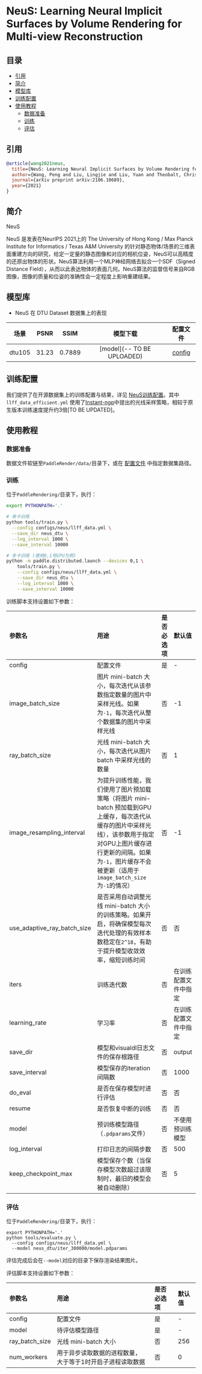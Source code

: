 # NeuS: Learning Neural Implicit Surfaces by Volume Rendering for Multi-view Reconstruction

## 目录

* [引用](#1)
* [简介](#2)
* [模型库](#3)
* [训练配置](#4)
* [使用教程](#5)
    * [数据准备](#51)
    * [训练](#52)
    * [评估](#53)

## <h2 id="1">引用</h2>

```bibtex
@article{wang2021neus,
  title={NeuS: Learning Neural Implicit Surfaces by Volume Rendering for Multi-view Reconstruction},
  author={Wang, Peng and Liu, Lingjie and Liu, Yuan and Theobalt, Christian and Komura, Taku and Wang, Wenping},
  journal={arXiv preprint arXiv:2106.10689},
  year={2021}
}
```

## <h2 id="2">简介</h2>

NeuS

NeuS 是发表在NeurlPS 2021上的 The University of Hong Kong / Max Planck Institute for Informatics / Texas A&M University 的针对静态物体/场景的三维表面重建方向的研究，给定一定量的静态图像和对应的相机位姿，NeuS可以高精度的还原出物体的形状。NeuS算法利用一个MLP神经网络去拟合一个SDF（Signed Distance Field），从而以此表达物体的表面几何。NeuS算法的监督信号来自RGB图像，图像的质量和位姿的准确性会一定程度上影响重建结果。



## <h2 id="3">模型库</h2>

- NeuS 在 DTU Dataset 数据集上的表现

|  场景  |  PSNR   |  SSIM  |                                                 模型下载                                                 |                          配置文件                           |
|:----:|:-------:|:------:|:----------------------------------------------------------------------------------------------------:|:-------------------------------------------------------:|
| dtu105 | 31.23 | 0.7889 | [model](-- TO BE UPLOADED) | [config](../../../configs/neus/llff_data.yml) |


## <h2 id="4">训练配置</h2>

我们提供了在开源数据集上的训练配置与结果，详见 [NeuS训练配置](../../../configs/neus)。其中 `llff_data_efficient.yml` 使用了[Instant-ngp](https://arxiv.org/abs/2201.05989)中提出的光线采样策略，相较于原生版本训练速度提升约3倍[TO BE UPDATED]。

## <h2 id="5">使用教程</h2>

### <h3 id="51">数据准备</h3>

数据文件软链至`PaddleRender/data/`目录下，或在 [配置文件](../../../configs/neus) 中指定数据集路径。

### <h3 id="52">训练</h3>

位于`PaddleRendering/`目录下，执行：

```bash
export PYTHONPATH='.'

# 单卡训练
python tools/train.py \
  --config configs/neus/llff_data.yml \
  --save_dir neus_dtu \
  --log_interval 1000 \
  --save_interval 10000

# 多卡训练 (使用0,1号GPU为例)
python -m paddle.distributed.launch --devices 0,1 \
    tools/train.py \
    --config configs/neus/llff_data.yml \
    --save_dir neus_dtu \
    --log_interval 1000 \
    --save_interval 10000
```

训练脚本支持设置如下参数：

| 参数名                         | 用途                                                                                                                                       | 是否必选项 | 默认值        |
|:----------------------------|:-----------------------------------------------------------------------------------------------------------------------------------------|:------|:-----------|
| config                      | 配置文件                                                                                                                                     | 是     | -          |
| image_batch_size            | 图片 mini-batch 大小，每次迭代从该参数指定数量的图片中采样光线。如果为`-1`，每次迭代从整个数据集的图片中采样光线                                                                         | 否     | -1         |
| ray_batch_size              | 光线 mini-batch 大小，每次迭代从图片 batch 中采样光线的数量                                                                                                  | 否     | 1          |
| image_resampling_interval   | 为提升训练性能，我们使用了图片预加载策略（将图片 mini-batch 预加载到GPU上缓存，每次迭代从缓存的图片中采样光线），该参数用于指定对GPU上图片缓存进行更新的间隔。如果为`-1`，图片缓存不会被更新（适用于`image_batch_size`为`-1`的情况） | 否     | -1         |
| use_adaptive_ray_batch_size | 是否采用自动调整光线 mini-batch 大小的训练策略。如果开启，将确保模型每次迭代处理的有效样本数稳定在`2^18`，有助于提升模型收敛效率，缩短训练时间                                                         | 否     | 否          |
| iters                       | 训练迭代数                                                                                                                                    | 否     | 在训练配置文件中指定 |
| learning_rate               | 学习率                                                                                                                                      | 否     | 在训练配置文件中指定 |
| save_dir                    | 模型和visualdl日志文件的保存根路径                                                                                                                    | 否     | output     |
| save_interval               | 模型保存的iteration间隔数                                                                                                                        | 否     | 1000       |
| do_eval                     | 是否在保存模型时进行评估                                                                                                                             | 否     | 否          |
| resume                      | 是否恢复中断的训练                                                                                                                                | 否     | 否          |
| model                       | 预训练模型路径（`.pdparams`文件）                                                                                                                   | 否     | 不使用预训练模型   |
| log_interval                | 打印日志的间隔步数                                                                                                                                | 否     | 500        |
| keep_checkpoint_max         | 模型保存个数（当保存模型次数超过该限制时，最旧的模型会被自动删除）                                                                                                        | 否     | 5          |

### <h3 id="53">评估</h3>

位于`PaddleRendering/`目录下，执行：

```shell
export PYTHONPATH='.'
python tools/evaluate.py \
  --config configs/neus/llff_data.yml \
  --model neus_dtu/iter_300000/model.pdparams
```

评估完成后会在`--model`对应的目录下保存渲染结果图片。

评估脚本支持设置如下参数：

| 参数名            | 用途                             | 是否必选项 | 默认值   |
|:---------------|:-------------------------------|:------|:------|
| config         | 配置文件                           | 是     | -     |
| model          | 待评估模型路径                        | 是     | -     |
| ray_batch_size | 光线 mini-batch 大小               | 否     | 256 |
| num_workers    | 用于异步读取数据的进程数量， 大于等于1时开启子进程读取数据 | 否     | 0     |
